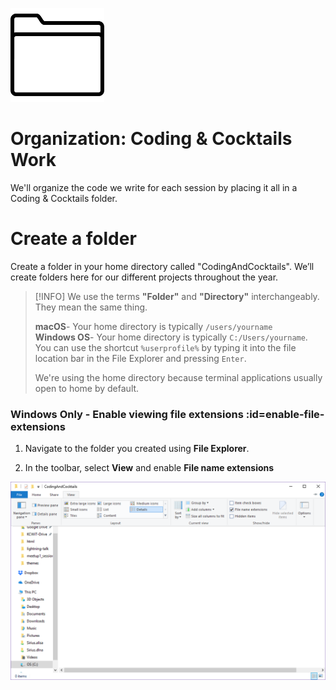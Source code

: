 ![](images/folder.png)

# Organization: Coding & Cocktails Work
We'll organize the code we write for each session by placing it all in a Coding & Cocktails folder.

# Create a folder
Create a folder in your home directory called "CodingAndCocktails". We’ll create folders here for our different projects throughout the year.
>[!INFO]
>We use the terms **"Folder"** and **"Directory"** interchangeably.  They mean the same thing.
>
>**macOS**- Your home directory is typically `/users/yourname` <br/>
>**Windows OS**- Your home directory is typically `C:/Users/yourname`. You can use the shortcut `%userprofile%` by typing it into the file location bar in the File Explorer and pressing `Enter`.
>
>We're using the home directory because terminal applications usually open to home by default. 

### Windows Only - Enable viewing file extensions :id=enable-file-extensions
1. Navigate to the folder you created using **File Explorer**.

1. In the toolbar, select **View** and enable **File name extensions**

![](images/view-extensions.png)
